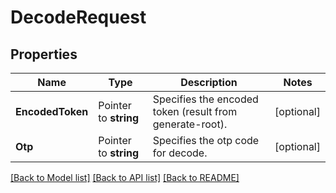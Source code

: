 # DecodeRequest


## Properties

Name | Type | Description | Notes
------------ | ------------- | ------------- | -------------
**EncodedToken** | Pointer to **string** | Specifies the encoded token (result from generate-root). | [optional] 
**Otp** | Pointer to **string** | Specifies the otp code for decode. | [optional] 





[[Back to Model list]](../README.md#documentation-for-models) [[Back to API list]](../README.md#documentation-for-api-endpoints) [[Back to README]](../README.md)


